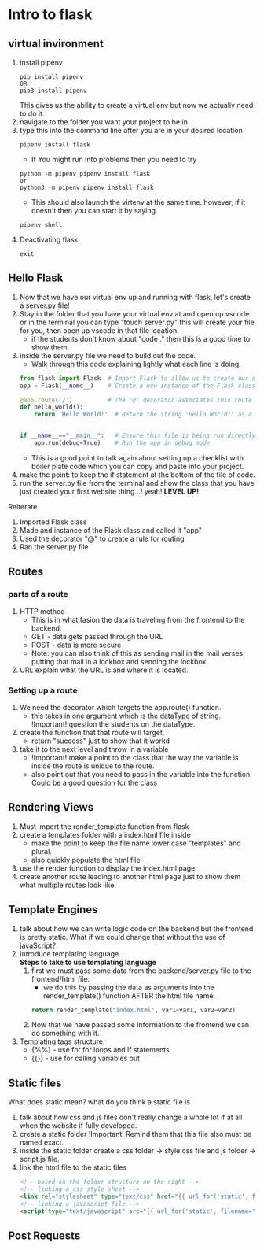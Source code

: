 <link rel="stylesheet" href="../../../../md-framework.css">

# Intro to flask

## virtual invironment
1. install pipenv
    ```
    pip install pipenv
    OR
    pip3 install pipenv
    ```
    This gives us the ability to create a virtual env but now we actually need to do it.     
1. navigate to the folder you want your project to be in. 
1. type this into the command line after you are in your desired location
    ```
    pipenv install flask
    ```
    - If You might run into problems then you need to try 
    ```
    python -m pipenv pipenv install flask
    or
    python3 -m pipenv pipenv install flask
    ```
    - This should also launch the virtenv at the same time. however, if it doesn't then you can start it by saying 
    ```
    pipenv shell
    ```
1. Deactivating flask
    ```
    exit
    ```

## Hello Flask
1. Now that we have our virtual env up and running with flask, let's create a server.py file!
1. Stay in the folder that you have your virtual env at and open up vscode or in the terminal you can type "touch server.py" this will create your file for you, then open up vscode in that file location.
    - if the students don't know about "code ." then this is a good time to show them. 
1. inside the server.py file we need to build out the code. 
    - Walk through this code explaining lightly what each line is doing. 
    ```python
    from flask import Flask  # Import Flask to allow us to create our app
    app = Flask(__name__)    # Create a new instance of the Flask class called "app"
    
    @app.route('/')          # The "@" decorator associates this route with the function immediately following
    def hello_world():
        return 'Hello World!'  # Return the string 'Hello World!' as a response


    if __name__=="__main__":   # Ensure this file is being run directly and not from a different module    
        app.run(debug=True)    # Run the app in debug mode
    ```
    - This is a good point to talk again about setting up a checklist with boiler plate code which you can copy and paste into your project. 
1. make the point: to keep the if statement at the bottom of the file of code. 
1. run the server.py file from the terminal and show the class that you have just created your first website thing...! yeah! **LEVEL UP!**

<span class="highlight-yellow">Reiterate</span>

1. Imported Flask class
1. Made and instance of the Flask class and called it "app"
1. Used the decorator "@" to create a rule for routing
1. Ran the server.py file

## Routes
### parts of a route
1. HTTP method
    - This is in what fasion the data is traveling from the frontend to the backend. 
    - GET - data gets passed through the URL
    - POST - data is more secure
    - Note: you can also think of this as sending mail in the mail verses putting that mail in a lockbox and sending the lockbox. 
1. URL
    explain what the URL is and where it is located. 

### Setting up a route
1. We need the decorator which targets the app.route() function. 
    - this takes in one argument which is the dataType of string. <span class="important">!Important!</span> question the students on the dataType. 
1. create the function that that route will target. 
    - return "success" just to show that it workd
1. take it to the next level and throw in a variable
    - <span class="important">!Important!</span> make a point to the class that the way the variable is inside the route is unique to the route. 
    - also point out that you need to pass in the variable into the function. <span class="highlight-yellow">Could be a good question for the class</span>

## Rendering Views
1. Must import the render_template function from flask
1. create a templates folder with a index.html file inside
    - make the point to keep the file name lower case "templates" and plural. 
    - also quickly populate the html file
1. use the render function to display the index.html page
1. create another route leading to another html page just to show them what multiple routes look like. 

## Template Engines
1. talk about how we can write logic code on the backend but the frontend is pretty static. What if we could change that without the use of javaScript?
1. introduce templating language. 
    <br>**Steps to take to use templating language**
    1. first we must pass some data from the backend/server.py file to the frontend/html file. 
        - we do this by passing the data as arguments into the render_template() function AFTER the html file name. 
        ```python
        return render_template("index.html", var1=var1, var2=var2)
        ```
    1. Now that we have passed some information to the frontend we can do something with it. 
1. Templating tags structure.
    - {%%} - use for for loops and if statements
    - {{}} - use for calling variables out

## Static files
<span class="question">What does static mean? what do you think a static file is</span>

1. talk about how css and js files don't really change a whole lot if at all when the website if fully developed. 
1. create a static folder <span class="important">!Important!</span> Remind them that this file also must be named exact. 
1. inside the static folder create a css folder -> style.css file and js folder -> script.js file. 
1. link the html file to the static files 
    ```HTML
    <!-- based on the folder structure on the right -->
    <!-- linking a css style sheet -->
    <link rel="stylesheet" type="text/css" href="{{ url_for('static', filename='css/my_style.css') }}">
    <!-- linking a javascript file -->
    <script type="text/javascript" src="{{ url_for('static', filename='js/my_script.js') }}"></script>
    ```

## Post Requests
